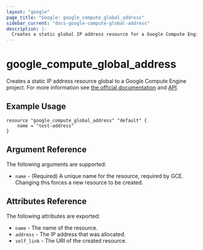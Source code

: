 ```yaml
---
layout: "google"
page_title: "Google: google_compute_global_address"
sidebar_current: "docs-google-compute-global-address"
description: |-
  Creates a static global IP address resource for a Google Compute Engine project.
---
```


# google\_compute\_global\_address

Creates a static IP address resource global to a Google Compute Engine project. For more information see
[the official documentation](https://cloud.google.com/compute/docs/instances-and-network) and
[API](https://cloud.google.com/compute/docs/reference/latest/globalAddresses).


## Example Usage

```
resource "google_compute_global_address" "default" {
	name = "test-address"
}
```

## Argument Reference

The following arguments are supported:

* `name` - (Required) A unique name for the resource, required by GCE.
    Changing this forces a new resource to be created.

## Attributes Reference

The following attributes are exported:

* `name` - The name of the resource.
* `address` - The IP address that was allocated.
* `self_link` - The URI of the created resource.
